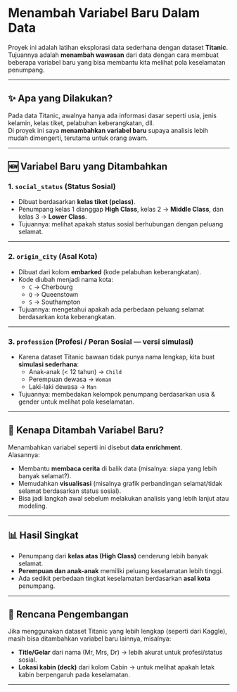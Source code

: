 # Menambah Variabel Baru Dalam Data

Proyek ini adalah latihan eksplorasi data sederhana dengan dataset **Titanic**.  
Tujuannya adalah **menambah wawasan** dari data dengan cara membuat beberapa variabel baru yang bisa membantu kita melihat pola keselamatan penumpang.

---

## ✨ Apa yang Dilakukan?

Pada data Titanic, awalnya hanya ada informasi dasar seperti usia, jenis kelamin, kelas tiket, pelabuhan keberangkatan, dll.  
Di proyek ini saya **menambahkan variabel baru** supaya analisis lebih mudah dimengerti, terutama untuk orang awam.

---

## 🆕 Variabel Baru yang Ditambahkan

### 1. `social_status` (Status Sosial)  
- Dibuat berdasarkan **kelas tiket (pclass)**.  
- Penumpang kelas 1 dianggap **High Class**, kelas 2 → **Middle Class**, dan kelas 3 → **Lower Class**.  
- Tujuannya: melihat apakah status sosial berhubungan dengan peluang selamat.

---

### 2. `origin_city` (Asal Kota)  
- Dibuat dari kolom **embarked** (kode pelabuhan keberangkatan).  
- Kode diubah menjadi nama kota:
  - `C` → Cherbourg  
  - `Q` → Queenstown  
  - `S` → Southampton  
- Tujuannya: mengetahui apakah ada perbedaan peluang selamat berdasarkan kota keberangkatan.

---

### 3. `profession` (Profesi / Peran Sosial — versi simulasi)  
- Karena dataset Titanic bawaan tidak punya nama lengkap, kita buat **simulasi sederhana**:  
  - Anak-anak (< 12 tahun) → `Child`  
  - Perempuan dewasa → `Woman`  
  - Laki-laki dewasa → `Man`  
- Tujuannya: membedakan kelompok penumpang berdasarkan usia & gender untuk melihat pola keselamatan.

---

## 🔎 Kenapa Ditambah Variabel Baru?

Menambahkan variabel seperti ini disebut **data enrichment**.  
Alasannya:  
- Membantu **membaca cerita** di balik data (misalnya: siapa yang lebih banyak selamat?).  
- Memudahkan **visualisasi** (misalnya grafik perbandingan selamat/tidak selamat berdasarkan status sosial).  
- Bisa jadi langkah awal sebelum melakukan analisis yang lebih lanjut atau modeling.

---

## 📊 Hasil Singkat

- Penumpang dari **kelas atas (High Class)** cenderung lebih banyak selamat.  
- **Perempuan dan anak-anak** memiliki peluang keselamatan lebih tinggi.  
- Ada sedikit perbedaan tingkat keselamatan berdasarkan **asal kota** penumpang.  

---

## 🚀 Rencana Pengembangan

Jika menggunakan dataset Titanic yang lebih lengkap (seperti dari Kaggle), masih bisa ditambahkan variabel baru lainnya, misalnya:  
- **Title/Gelar** dari nama (Mr, Mrs, Dr) → lebih akurat untuk profesi/status sosial.  
- **Lokasi kabin (deck)** dari kolom Cabin → untuk melihat apakah letak kabin berpengaruh pada keselamatan.  

---
